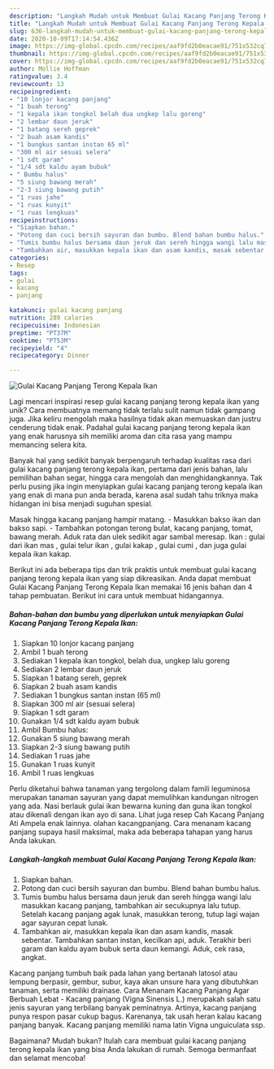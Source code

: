 ```yaml
---
description: "Langkah Mudah untuk Membuat Gulai Kacang Panjang Terong Kepala Ikan, Enak"
title: "Langkah Mudah untuk Membuat Gulai Kacang Panjang Terong Kepala Ikan, Enak"
slug: 636-langkah-mudah-untuk-membuat-gulai-kacang-panjang-terong-kepala-ikan-enak
date: 2020-10-09T17:14:54.436Z
image: https://img-global.cpcdn.com/recipes/aaf9fd2b0eacae91/751x532cq70/gulai-kacang-panjang-terong-kepala-ikan-foto-resep-utama.jpg
thumbnail: https://img-global.cpcdn.com/recipes/aaf9fd2b0eacae91/751x532cq70/gulai-kacang-panjang-terong-kepala-ikan-foto-resep-utama.jpg
cover: https://img-global.cpcdn.com/recipes/aaf9fd2b0eacae91/751x532cq70/gulai-kacang-panjang-terong-kepala-ikan-foto-resep-utama.jpg
author: Mollie Hoffman
ratingvalue: 3.4
reviewcount: 13
recipeingredient:
- "10 lonjor kacang panjang"
- "1 buah terong"
- "1 kepala ikan tongkol belah dua ungkep lalu goreng"
- "2 lembar daun jeruk"
- "1 batang sereh geprek"
- "2 buah asam kandis"
- "1 bungkus santan instan 65 ml"
- "300 ml air sesuai selera"
- "1 sdt garam"
- "1/4 sdt kaldu ayam bubuk"
- " Bumbu halus"
- "5 siung bawang merah"
- "2-3 siung bawang putih"
- "1 ruas jahe"
- "1 ruas kunyit"
- "1 ruas lengkuas"
recipeinstructions:
- "Siapkan bahan."
- "Potong dan cuci bersih sayuran dan bumbu. Blend bahan bumbu halus."
- "Tumis bumbu halus bersama daun jeruk dan sereh hingga wangi lalu masukkan kacang panjang, tambahkan air secukupnya lalu tutup. Setelah kacang panjang agak lunak, masukkan terong, tutup lagi wajan agar sayuran cepat lunak."
- "Tambahkan air, masukkan kepala ikan dan asam kandis, masak sebentar. Tambahkan santan instan, kecilkan api, aduk. Terakhir beri garam dan kaldu ayam bubuk serta daun kemangi. Aduk, cek rasa, angkat."
categories:
- Resep
tags:
- gulai
- kacang
- panjang

katakunci: gulai kacang panjang 
nutrition: 289 calories
recipecuisine: Indonesian
preptime: "PT37M"
cooktime: "PT53M"
recipeyield: "4"
recipecategory: Dinner

---
```



![Gulai Kacang Panjang Terong Kepala Ikan](https://img-global.cpcdn.com/recipes/aaf9fd2b0eacae91/751x532cq70/gulai-kacang-panjang-terong-kepala-ikan-foto-resep-utama.jpg)

Lagi mencari inspirasi resep gulai kacang panjang terong kepala ikan yang unik? Cara membuatnya memang tidak terlalu sulit namun tidak gampang juga. Jika keliru mengolah maka hasilnya tidak akan memuaskan dan justru cenderung tidak enak. Padahal gulai kacang panjang terong kepala ikan yang enak harusnya sih memiliki aroma dan cita rasa yang mampu memancing selera kita.

Banyak hal yang sedikit banyak berpengaruh terhadap kualitas rasa dari gulai kacang panjang terong kepala ikan, pertama dari jenis bahan, lalu pemilihan bahan segar, hingga cara mengolah dan menghidangkannya. Tak perlu pusing jika ingin menyiapkan gulai kacang panjang terong kepala ikan yang enak di mana pun anda berada, karena asal sudah tahu triknya maka hidangan ini bisa menjadi suguhan spesial.

Masak hingga kacang panjang hampir matang. - Masukkan bakso ikan dan bakso sapi. - Tambahkan potongan terong bulat, kacang panjang, tomat, bawang merah. Aduk rata dan ulek sedikit agar sambal meresap. Ikan : gulai dari ikan mas , gulai telur ikan , gulai kakap , gulai cumi , dan juga gulai kepala ikan kakap.


Berikut ini ada beberapa tips dan trik praktis untuk membuat gulai kacang panjang terong kepala ikan yang siap dikreasikan. Anda dapat membuat Gulai Kacang Panjang Terong Kepala Ikan memakai 16 jenis bahan dan 4 tahap pembuatan. Berikut ini cara untuk membuat hidangannya.

<!--inarticleads1-->

##### Bahan-bahan dan bumbu yang diperlukan untuk menyiapkan Gulai Kacang Panjang Terong Kepala Ikan:

1. Siapkan 10 lonjor kacang panjang
1. Ambil 1 buah terong
1. Sediakan 1 kepala ikan tongkol, belah dua, ungkep lalu goreng
1. Sediakan 2 lembar daun jeruk
1. Siapkan 1 batang sereh, geprek
1. Siapkan 2 buah asam kandis
1. Sediakan 1 bungkus santan instan (65 ml)
1. Siapkan 300 ml air (sesuai selera)
1. Siapkan 1 sdt garam
1. Gunakan 1/4 sdt kaldu ayam bubuk
1. Ambil  Bumbu halus:
1. Gunakan 5 siung bawang merah
1. Siapkan 2-3 siung bawang putih
1. Sediakan 1 ruas jahe
1. Gunakan 1 ruas kunyit
1. Ambil 1 ruas lengkuas


Perlu diketahui bahwa tanaman yang tergolong dalam famili leguminosa merupakan tanaman sayuran yang dapat memulihkan kandungan nitrogen yang ada. Nasi berlauk gulai ikan bewarna kuning dan guna ikan tongkol atau dikenali dengan ikan ayo di sana. Lihat juga resep Cah Kacang Panjang Ati Ampela enak lainnya. olahan kacangpanjang. Cara menanam kacang panjang supaya hasil maksimal, maka ada beberapa tahapan yang harus Anda lakukan. 

<!--inarticleads2-->

##### Langkah-langkah membuat Gulai Kacang Panjang Terong Kepala Ikan:

1. Siapkan bahan.
1. Potong dan cuci bersih sayuran dan bumbu. Blend bahan bumbu halus.
1. Tumis bumbu halus bersama daun jeruk dan sereh hingga wangi lalu masukkan kacang panjang, tambahkan air secukupnya lalu tutup. Setelah kacang panjang agak lunak, masukkan terong, tutup lagi wajan agar sayuran cepat lunak.
1. Tambahkan air, masukkan kepala ikan dan asam kandis, masak sebentar. Tambahkan santan instan, kecilkan api, aduk. Terakhir beri garam dan kaldu ayam bubuk serta daun kemangi. Aduk, cek rasa, angkat.


Kacang panjang tumbuh baik pada lahan yang bertanah latosol atau lempung berpasir, gembur, subur, kaya akan unsure hara yang dibutuhkan tanaman, serta memiliki drainase. Cara Menanam Kacang Panjang Agar Berbuah Lebat - Kacang panjang (Vigna Sinensis L.) merupakah salah satu jenis sayuran yang terbilang banyak peminatnya. Artinya, kacang panjang punya respon pasar cukup bagus. Karenanya, tak usah heran kalau kacang panjang banyak. Kacang panjang memiliki nama latin Vigna unguiculata ssp. 

Bagaimana? Mudah bukan? Itulah cara membuat gulai kacang panjang terong kepala ikan yang bisa Anda lakukan di rumah. Semoga bermanfaat dan selamat mencoba!
